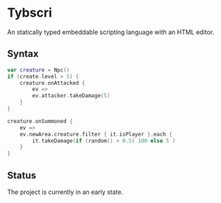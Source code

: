 # Tybscri

An statically typed embeddable scripting language with an HTML editor.

## Syntax

```kotlin
var creature = Npc()
if (create.level > 5) {
    creature.onAttacked {
        ev =>
        ev.attacker.takeDamage(5)
    }
}

creature.onSummoned {
    ev =>
    ev.newArea.creature.filter { it.isPlayer }.each {
        it.takeDamage(if (random() > 0.5) 100 else 5 )
    }
}
```

## Status

The project is currently in an early state.

```

```
